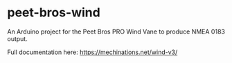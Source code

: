 # peet-bros-wind
An Arduino project for the Peet Bros PRO Wind Vane to produce NMEA 0183 output.

Full documentation here: https://mechinations.net/wind-v3/

